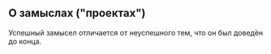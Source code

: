 ## О замыслах ("проектах")

Успешный замысел отличается от неуспешного тем, что он был доведён до конца.
